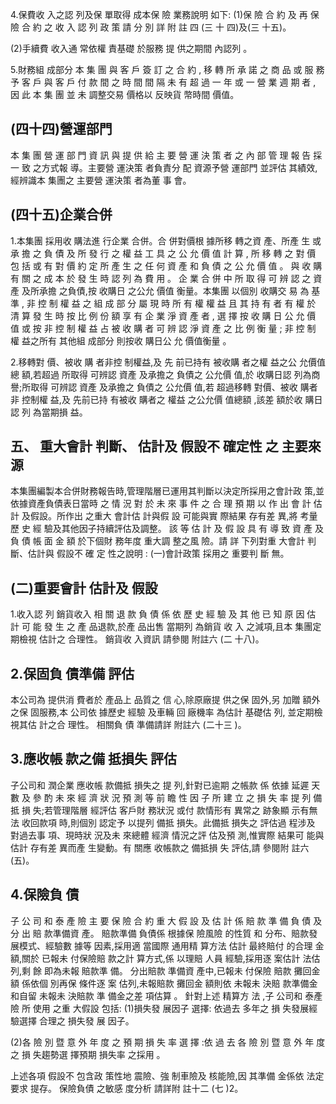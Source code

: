 4.保費收 入之認 列及保 單取得 成本保 險 業務說明 如下:
(1)保 險 合 約 及 再 保 險 合 約 之 收 入 認 列 政 策 請 分 別 詳 附 註 四 (三 十 四)及(三 十五)。

(2)手續費 收入通 常依權 責基礎 於服務 提 供之期間 內認列 。

5.財務組 成部分 本 集 團 與 客 戶 簽 訂 之 合 約 , 移 轉 所 承 諾 之 商 品 或 服 務 予 客 戶 與 客 戶 付 款 間 之 時 間 間 隔 未 有 超 過 一 年 或 一 營 業 週 期 者 , 因 此 本 集 團 並 未 調整交易 價格以 反映貨 幣時間 價值。

## (四十四)營運部門

本 集 團 營 運 部 門 資 訊 與 提 供 給 主 要 營 運 決 策 者 之 內 部 管 理 報 告 採 一 致 之方式報 導。主要營 運決策 者負責分 配 資源予營 運部門 並評估 其績效, 經辨識本 集團之 主要營 運決策 者為董 事 會。

## (四十五)企業合併

1.本集團 採用收 購法進 行企業 合併。合 併對價根 據所移 轉之資 產、所產 生 或 承 擔 之 負 債 及 所 發 行 之 權 益 工 具 之 公 允 價 值 計 算 , 所 移 轉 之 對 價 包 括 或 有 對 價 約 定 所 產 生 之 任 何 資 產 和 負 債 之 公 允 價 值 。 與 收 購 有 關 之 成 本 於 發 生 時 認 列 為 費 用 。 企 業 合 併 中 所 取 得 可 辨 認 之 資 產 及所承擔 之負債,按 收購日 之公允 價值 衡量。本集團 以個別 收購交 易 為 基 準 , 非 控 制 權 益 之 組 成 部 分 屬 現 時 所 有 權 權 益 且 其 持 有 者 有 權 於 清 算 發 生 時 按 比 例 份 額 享 有 企 業 淨 資 產 者 , 選 擇 按 收 購 日 公 允 價 值 或 按 非 控 制 權 益 占 被 收 購 者 可 辨 認 淨 資 產 之 比 例 衡 量 ; 非 控 制 權 益之所有 其他組 成部分 則按收 購日公 允 價值衡量 。

2.移轉對 價、被收 購 者非控 制權益,及 先 前已持有 被收購 者之權 益之公 允價值總 額,若超過 所取得 可辨認 資產 及承擔之 負債之 公允價 值,於 收購日認 列為商 譽;所取得 可辨認 資產 及承擔之 負債之 公允價 值,若 超過移轉 對價、被收 購者非 控制權 益,及 先前已持 有被收 購者之 權益 之公允價 值總額 ,該差 額於收 購日認 列 為當期損 益。

## 五、 重大會計 判斷、 估計及 假設不 確定性 之 主要來源

本集團編製本合併財務報告時,管理階層已運用其判斷以決定所採用之會計政 策,並依據資產負債表日當時 之 情 況 對 於 未 來 事 件 之 合 理 預 期 以 作 出 會 計 估 計 及假設。所作出 之重大 會計估 計與假 設 可能與實 際結果 存有差 異,將 考量歷 史 經 驗及其他因子持續評估及調整。 該 等 估 計 及 假 設 具 有 導 致 資 產 及 負 債 帳 面 金 額 於下個財 務年度 重大調 整之風 險。請 詳 下列對重 大會計 判斷、估計與 假設不 確 定 性之說明 : (一)會計政策 採用之 重要判 斷 無。

## (二)重要會計 估計及 假設

1.收入認 列 銷貨收入 相 關 退 款 負 債 係 依 歷 史 經 驗 及 其 他 已 知 原 因 估 計 可 能 發 生 之 產 品退款,於產 品出售 當期列 為銷貨 收 入 之減項,且本 集團定 期檢視 估計之 合理性。 銷貨收 入資訊 請參閱 附註六 (二 十八)。

## 2.保固負 債準備 評估

本公司為 提供消 費者於 產品上 品質之 信 心,除原廠提 供之保 固外,另 加贈 額外之保 固服務,本 公司依 據歷史 經驗 及車輛 回 廠機率 為估計 基礎估 列, 並定期檢 視其估 計之合 理性。 相關負 債 準備請詳 附註六 (二十三 )。

## 3.應收帳 款之備 抵損失 評估

子公司和 潤企業 應收帳 款備抵 損失之 提 列,針對已逾期 之帳款 係 依據 延遲 天 數 及 參 酌 未 來 經 濟 狀 況 預 測 等 前 瞻 性 因 子 所 建 立 之 損 失 率 提 列 備 抵 損 失;若管理階層 經評估 客戶財 務狀況 或付 款情形有 異常之 跡象顯 示有無 法 收回款項 時,則個別 認定予 以提列 備抵 損失。此備抵 損失之 評估過 程涉及 對過去事 項、現時狀 況及未 來總體 經濟 情況之評 估及預 測,惟實際 結果可 能與估計 存有差 異而產 生變動。有 關應 收帳款之 備抵損 失 評估,請 參閱附 註六(五)。

## 4.保險負 債

子 公 司 和 泰 產 險 主 要 保 險 合 約 重 大 假 設 及 估 計 係 賠 款 準 備 負 債 及 分 出 賠 款準備資 產。 賠款準備 負債係 根據保 險風險 的性質 和 分布、賠款發 展模式、經驗數 據等 因素,採用適 當國際 通用精 算方法 估計 最終賠付 的合理 金額,關於 已報未 付保險賠 款之計 算方式,係 以理賠 人員 經驗,採用逐 案估計 法估列,剩 餘 即為未報 賠款準 備。 分出賠款 準備資 產中,已報未 付保險 賠款 攤回金額 係依個 別再保 條件逐 案 估列,未報賠款 攤回金 額則依 未報未 決賠 款準備金 和自留 未報未 決賠款 準 備金之差 項估算 。 針對上述 精算方 法 ,子 公司和 泰產險 所 使用 之重 大假設 包括: (1)損失發 展因子 選擇: 依過去 多年之 損 失發展經 驗選擇 合理之 損失發 展 因子。

(2)各 險 別 暨 意 外 年 度 之 預 期 損 失 率 選 擇 :依 過 去 各 險 別 暨 意 外 年 度 之 損 失趨勢選 擇預期 損失率 之採用 。

上述各項 假設不 包含政 策性地 震險、強 制車險及 核能險,因 其準備 金係依 法定要求 提存。 保險負債 之敏感 度分析 請詳附 註十二 (七 )2。